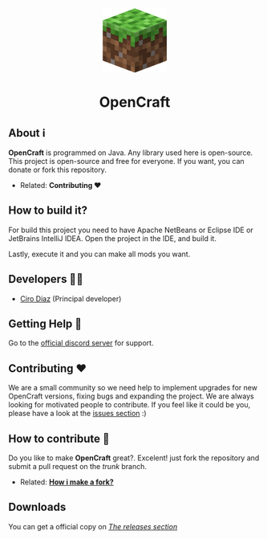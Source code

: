 <div align="center">
	<img src="https://raw.githubusercontent.com/CiroDOS/OpenCraft/master/.github/assets/images/ultraminecraft_icon.png" alt="" height="128" width="128" />
	<h1>OpenCraft</h1>
</div>

## About ℹ️
**OpenCraft** is programmed on Java.
Any library used here is open-source. This project is open-source and free for everyone. If you want, you can donate or fork this repository.

- Related: **Contributing ❤️**

## How to build it?
For build this project you need to have Apache NetBeans or Eclipse IDE or JetBrains IntelliJ IDEA.
Open the project in the IDE, and build it.

Lastly, execute it and you can make all mods you want.

## Developers 👷‍♂️
- [Ciro Diaz](https://github.com/CiroZDP/) (Principal developer)

## Getting Help 🙋
Go to the [official discord server](https://discord.gg/wrjEBqNRq9) for support.

## Contributing ❤️
We are a small community so we need help to implement upgrades for new OpenCraft versions, fixing bugs and expanding the project.
We are always looking for motivated people to contribute. If you feel like it could be you,
please have a look at the [issues section](https://github.com/OpenCraftMC/Java-Edition/issues) :)

## How to contribute 📝
Do you like to make **OpenCraft** great?. Excelent! just fork the repository and submit a pull request on the *trunk* branch.

- Related: [**How i make a fork?**](https://docs.github.com/articles/fork-a-repo)

## Downloads
You can get a official copy on [*The releases section*](https://github.com/OpenCraftMC/Java-Edition/releases/latest)
